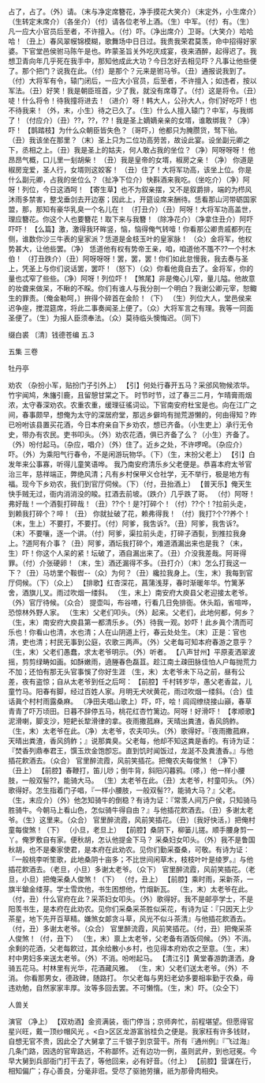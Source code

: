 <!-- { "loadSidebar": true } -->
占了，占了。（外）请。（末与净定席簪花，净手摸花大笑介）（末定外，小生席介）（生转定末席介）（各坐介）（付）请各位老爷上酒。（生）中军。（付）有。（生）凡一应大小官员后至者，不许擅入。（付）吓。（净出席介）卫哥。（大笑介）哈哈哈！（丑上）春风翠幙锦模糊，歌舞场中日日过。我贵我荣君莫羡，命中招得好家婆。下官堂邑侯驸马陈午是也。昨蒙圣旨关外吃庆成宴，夜来酒醉，起得迟了。我想卫青向年几乎死在我手中，那知他成此大功？今日怎好去相见吓？凡事让他些便了。那个把门？说我在此。（付）是那个？元来是驸马爷。（丑）通报说我到了。（付）大将军有令，辕门闭后，一应大小官员，后至者，不许擅入；如违者，按以军法。（丑）好笑！我是朝臣班首，少了我，就没有席尊了。（付）这是将令。（丑）唗！什么将令！待我撞将进去！（进介）呀！韩大人，公孙大人，你们好吃吓！也不待我来！（外，末，小生）待之已久了。（生）什么人擅入辕门？中军，与我绑了！（付应介）（丑）??，??，??！我是圣上嫡嫡亲亲的女壻，谁敢绑我？（净）吓！
【鹊踏枝】为什么众朝臣皆失色？〔哥吓，〕他都只为腌臜货，驽下骀。
（丑）我该坐在那里？（末）圣上只为二位功高劳苦，故设此宴。设坐副元卿之下，丞相之上。（丑）我是圣上的姑夫，何人敢占我的坐位？（净）阿呀呀呀！
他昂昂气概，口儿里一刬胡柴！
（丑）我是皇帝的女壻，椒房之亲！（净）
你道是椒房宠爱，圣人行，女壻则这姣客！
（丑）住了！大将军功高，该坐上位。你是什么副元卿，占我的坐位么？（扯净下位介）快斟酒来我吃。（坐吃介）（净）阿呀！列位，今日这酒呵！
【寄生草】也不为叙亲摆，又不是叙爵排，端的为栉风沐雨多禁害，整戈垂剑去开边塞；因此上，开筵设席来酬待。恁看那山河带砺国家盟，那，那知有豪华乳臭一个名儿在！
（打丑介）（丑）阿呀！大将军功高盖世，理应簪花。你这个人也要簪花！取下来与我簪！（除净花介）（净拿住丑介）阿吓吓吓！
【么篇】激，激得我环眸竖，恼，恼得俺气转噎！你看那公卿贵戚都列在侧，谁数你沙三牛表的皇家派？恁道是金枝玉叶的皇家脉！
（众）金将军，他权势甚大，让他些罢。（净）
恁道他有权有势帝王亲，咱，咱道他不尶不??一个村木伯！
（打丑跌介）（丑）阿呀呀呀！罢，罢，罢！你们如此怠慢我，我去奏与圣上，凭圣上与你们说话罢，罢吓！（怒下）（众）你看他竟自去了。金将军，你的量也忒窄了些些。（净）阿呀！列位吓！
【煞尾】非是俺心儿窄，量儿隘。他故意的妆聋来做呆，不瞅的不睬。你们有谁人与我分剖一个明白？我谢公卿元宰，恕鲰生的罪责。〔俺金勒呵，〕拚得个碎首在金阶！（下）
（生）列位大人，堂邑侯来迟争座，搅混筵席，将此二事奏闻圣上便了。（众）大将军言之有理。我等一同面圣便了。（生）为报人臣须奉法。（众）莫待临头懊悔迟。（同下）

缀白裘 〔清〕钱德苍编 五.3
 
 
五集 
三卷
 
牡丹亭
 
劝农
（杂扮小军，贴扮门子引外上）
【引】何处行春开五马？采邠风物候浓华。竹宇闻鸠，朱旛引鹿，且留憩甘棠之下。
时节时节，过了春三二月，乍晴膏雨烟浓，太守春深劝农。农重农重，缓理征徭词讼。下官南安府杜宝是也。向在江广之间，春事颇早，想俺为太守的深居府堂，那远乡僻坞有抛荒游懒的，何由得知？昨已吩咐该县置买花酒，今日本府亲自下乡劝农，想已齐备。（小生吏上）承行无令史，带办有农民。吏书叩头。（外）劝农花酒，俱已齐备了么？（小生）齐备了。（外）吩付起马。（杂应，唱介）（外）住了。近乡之处，不许啰唣。（杂应介）吓。（外）为乘阳气行春令，不是闲游玩物华。（下）（生，末扮父老上）
【引】白发年来公事寡，听得儿童笑语哗。
我乃南安府清乐乡父老便是。恭喜本府太爷官治三年，慈祥端正，弊绝风清；凡有乡村保甲义仓社学，无不举行，极是地方有福。现今下乡劝农，我们到官厅伺候。（下）（付，丑抬酒上）
【普天乐】俺天生快手贼无过，衙内消消没的睃。扛酒去前坡。（跌介）几乎跌了哥。
（付）阿呀！弗好哉！一个酒甏打碎哉！（丑）??个！是?打碎个！（付）??个！?拉前头走，到赖我打碎个？啐！（丑）
你就扯破了花，赖弗得我！
（付）我打?个??养个！（末，生上）不要打，不要打。（付）阿爹，我吿诉?。（丑）阿爹，我吿诉?。（末）不要嚷，逐一个讲。（付）阿爹，渠拉前头走，打碎子酒甏，到推拉我身上。?道阿有介事？（丑）阿爹，酒坛我打碎个，难道酒漏出来也是我？（末，生）吓！你这个人呆的紧！坛破了，酒自漏出来了。（丑）介没我差哉。阿哥得罪。（付）介张硬卵！（末，生）酒还漏得不多。（丑打介）（末）怎么打我这一下？（丑）马坊里个鞍辔--（众）为何？（丑）纔拉我身上。（生，末）我每到官厅伺候。（下）（众上）
【排歌】红杏深花，菖蒲浅芽，春时渐暖年华。竹篱茅舍，酒旗儿叉。雨过吹烟一缕斜。
（生，末上）南安府大庾县父老迎接太老爷。（外）官厅待候。（众合）
提壶叫，布谷喳，行看几日免排衙。休头蹈，省喧哗，恐惊林外野人家。
（生末）父老们叩头。（外）起来。父老们，此地何都，何乡？（生，末）南安府大庾县第一都清乐乡。（外）待我一观。妙吓！此乡眞个清而可乐也！你看山也清，水也清；人在山阴道上行，春云处处生。（末）正是：官也清，吏也清；村民无事到公庭，农歌三两声。（外）父老每可知本府春游之意乎？（生，末）父老们愚蠢，求太老爷明示。（外）听者。
【八声甘州】平原麦洒翠波摇，剪剪绿畴如画。如酥嫩雨，遶塍春色磊苴。趁江南土疎田脉佳怕人户每抛荒力不加；还怕有那无头官事悞了你好生涯
（生，末）太老爷未下马之前，昼有公差，夜有盗惊；自从太老爷到任之后呵：
【前腔】千村转岁华，愚父老香盆，儿童竹马。阳春有脚，经过百姓人家。月明无犬吠黄花，雨过吹烟一缕斜。（合）佳话眞个村村雨露桑麻。
（净田夫唱山歌上）吓，吓，哙！闾阎缭绕接山巓，春草青青了吓万顷田。日暮不辞停五马，桃花红杏竹篱边。阿呀！好滑吓！
【孝顺歌】泥滑喇，脚支沙，短耙长犂滑律的拿。夜雨撒菰麻，天晴出粪渣，香风鸽鲊。
（生，末）太老爷在此。（净）太老爷，农夫叩头。（外）歌得好。『夜雨撒菰麻，天晴出粪渣，香风鸽鲊；』说那粪臭。父老每，他却不知这粪是香的。有诗为证：『焚香列鼎奉君王，馔玉炊金饱卽忘。直到饥时闻饭过，龙涎不及粪渣香。』与他插花飮酒去。（众合）
官里醉流霞，风前笑插花。把俺农夫每俊煞！（净下）
（丑上）
【前腔】春鞭打，笛儿唦；倒牛背，斜阳闪暮鸦。〔嗏，〕他一样小腰肢，一般双髻??，能骑大马。
（生）太老爷在此。（丑）太老爷，村童叩头。（外）歌得好。怎生指着门子唱，『一样小腰肢，一般双髻??，能骑大马？』父老。（生，末应介）（外）他怎知骑牛的倒稳？有诗为证：『常羡人间万户侯，只知骑马胜骑牛。今朝马上看山色，怎似骑牛得自由？』与他插花飮酒去。（丑）多谢太老爷。（生）这里来。（众合）
官里醉流霞，风前笑插花。（丑）〔我好快活，〕把俺村童每俊煞！（下）
（小旦，老旦上）
【前腔】桑阴下，柳篓儿搓。顺手腰身剪一丫。俺罗敷自有家。便秋胡，怎认他提金下马？
采桑妇女叩头。（外）我不是鲁国秋胡，也不是秦家使君，是本府在此劝农。见你们勤采蚕桑，可敬。有诗为证：『一般桃李听笙歌，此地桑阴十亩多；不比世间闲草木，枝枝叶叶是绫罗。』与他插花飮酒去。（老旦，小旦）多谢太老爷。（众下）
官里醉流霞，风前笑插花。（老旦，小旦）把俺采桑人俊煞！（下）
（付，丑上）
【前腔】乘时雨，采新茶，一旗半鎗金缕芽。学士雪炊他，书生困想他，竹烟新瓦。
（生，末）太老爷在此。（付，丑）什么官府在此？采茶妇女叩头。（外）歌得好。我不是邮亭学士，不是阳羡书生，是本府在此劝农。见你们采桑采茶胜似采花，有诗为证：『只因天上少茶星，地下先开百草精。嫌煞女郞贪斗草，风光不似斗茶清』与他插花飮酒去。（付，丑）多谢太老爷。（众合）
官里醉流霞，风前笑插花。（付，丑）把俺采茶人俊煞！（付，丑下）
（生，末）禀上太老爷，父老备有酒饭伺候。（外）不消。余剩的花酒，父老每飮过，其余给散小乡村，也见得本府劝农之至意。（生，末）村中男妇多来送太老爷。（外）不消。吩咐起马。
【清江引】黄堂春游韵潇洒，身骑五花马。村林里有光华，花酒藏风雅。
（生，末）父老们送太老爷。（外）不消。
你看那男女，德政碑，随路打。
尔父老每与男妇老幼多要相率勤于农桑，毋违劝勉，自然家家丰厚。汝等多回去罢。不可懒惰。（生，末）吓。（众仝下）
 
人兽关
 
演官
（净上）
【双劝酒】金资满装，衙门停当；京师奔忙，前程堪望。但愿得官星兴旺，戴一顶纱帽风光
。<白>区区龙游富翁桂负之便是。我家枉有许多钱财，自想无官不贵，因此仝了大舅拿了三千银子到京营干。所有『通州例』『飞过海』几条门路，因选的官卑路远，不称鄙怀。近有边功一例，虽则武弁，到也冠冕。今早大舅到兵部衙门打干去了，等他回来，必有好音。（付上）
【前腔】营谋在行，相知偏广；存心善良，分毫非诳。受尽了驱驰劳攘，祇为那骨肉相央。
